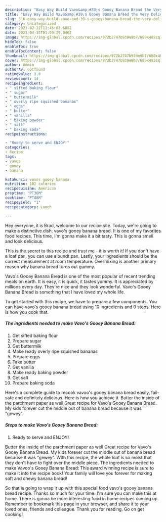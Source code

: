 ```yaml
---
description: "Easy Way Build Vavo&amp;#39;s Gooey Banana Bread the Very Delicious"
title: "Easy Way Build Vavo&amp;#39;s Gooey Banana Bread the Very Delicious"
slug: 316-easy-way-build-vavo-and-39-s-gooey-banana-bread-the-very-delicious
category: Uncategorized
date: 2023-02-22T11:46:02.688Z
date: 2023-04-15T01:59:29.046Z
image: https://img-global.cpcdn.com/recipes/972b2747b939e9b7/680x482cq70/vavos-gooey-banana-bread-recipe-main-photo.jpg
hideToc: false
enableToc: true
enableTocContent: false
thumbnail: https://img-global.cpcdn.com/recipes/972b2747b939e9b7/680x482cq70/vavos-gooey-banana-bread-recipe-main-photo.jpg
cover: https://img-global.cpcdn.com/recipes/972b2747b939e9b7/680x482cq70/vavos-gooey-banana-bread-recipe-main-photo.jpg
author: Admin
authorAv: notfound
ratingvalue: 3.8
reviewcount: 14
recipeingredient:
- " sifted baking flour"
- " sugar"
- " buttermilk"
- " overly ripe squished bananas"
- " eggs"
- " butter"
- " vanilla"
- " baking powder"
- " salt"
- " baking soda"
recipeinstructions:

- "Ready to serve and ENJOY!"
categories:
- Recipe
tags:
- vavos
- gooey
- banana

katakunci: vavos gooey banana 
nutrition: 102 calories
recipecuisine: American
preptime: "PT36M"
cooktime: "PT48M"
recipeyield: "1"
recipecategory: Lunch

---
```



Hey everyone, it is Brad, welcome to our recipe site. Today, we're going to make a distinctive dish, vavo&#39;s gooey banana bread. It is one of my favorites food recipes. This time, I'm gonna make it a bit tasty. This is gonna smell and look delicious.

This is the secret to this recipe and trust me - it is worth it! If you don&#39;t have a loaf pan, you can use a bundt pan. Lastly, your ingredients should be the correct measurement at room temperature. Overmixing is another primary reason why banana bread turns out gummy.

Vavo&#39;s Gooey Banana Bread is one of the most popular of recent trending meals on earth. It is easy, it is quick, it tastes yummy. It is appreciated by millions every day. They're nice and they look wonderful. Vavo&#39;s Gooey Banana Bread is something that I have loved my whole life.


To get started with this recipe, we have to prepare a few components. You can have vavo&#39;s gooey banana bread using 10 ingredients and 0 steps. Here is how you cook that.

<!--inarticleads1-->

##### The ingredients needed to make Vavo&#39;s Gooey Banana Bread:

1. Get  sifted baking flour
1. Prepare  sugar
1. Get  buttermilk
1. Make ready  overly ripe squished bananas
1. Prepare  eggs
1. Take  butter
1. Get  vanilla
1. Make ready  baking powder
1. Get  salt
1. Prepare  baking soda


Here&#39;s a complete guide to recook vavoo&#39;s gooey banana bread easily, fail-safe and definitely delicious. Here is how you achieve it. Butter the inside of the parchment paper as well Great recipe for Vavo&#39;s Gooey Banana Bread. My kids forever cut the middle out of banana bread because it was &#34;gewey&#34;. 

<!--inarticleads2-->

##### Steps to make Vavo&#39;s Gooey Banana Bread:


1. Ready to serve and ENJOY!

Butter the inside of the parchment paper as well Great recipe for Vavo&#39;s Gooey Banana Bread. My kids forever cut the middle out of banana bread because it was &#34;gewey&#34;. With this recipe, the whole loaf is so moist that they don&#39;t have to fight over the middle piece. The ingredients needed to make Vavoo&#39;s Gooey Banana Bread: This award winning recipe is sure to make it into the recipe book! Your family will love you forever for making soft and chewy banana bread! 

So that is going to wrap it up with this special food vavo&#39;s gooey banana bread recipe. Thanks so much for your time. I'm sure you can make this at home. There is gonna be more interesting food in home recipes coming up. Remember to bookmark this page in your browser, and share it to your loved ones, friends and colleague. Thank you for reading. Go on get cooking!
